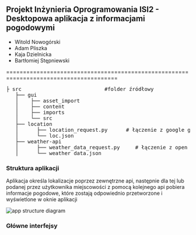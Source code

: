 
## Projekt Inżynieria Oprogramowania ISI2 - Desktopowa aplikacja z informacjami pogodowymi

* Witold Nowogórski
* Adam Pliszka
* Kaja Dzielnicka
* Bartłomiej Stępniewski
  
=======================================================================================
<pre>
├ src                           #folder źródłowy  
   ├── gui
   │    ├── asset_import
   │    ├── content
   │    ├── imports
   │    └── src
   ├── location       
   │      ├── location_request.py      # łączenie z google geolocation api -> zapisywanie odpowiedzi do loc.json  
   │      └── loc.json               
   ├── weather-api                        
   │      ├── weather_data_request.py     # łączenie z open meteo api -> zapisywanie odpowiedzi do weather_data.json    
   │      └── weather_data.json
</pre>

 ### Struktura aplikacji 
 
 Aplikacja określa lokalizacje poprzez zewnętrzne api, następnie dla tej lub podanej przez użytkownika miejscowości z pomocą kolejnego api pobiera informacje pogodowe, które zostają odpowiednio przetworzone i wyświetlone w oknie aplikacji
 
 ![app structure diagram](https://github.com/witek3100/Weather-app-IO/blob/master/app_structure_diagram.png)
 
 ### Główne interfejsy
